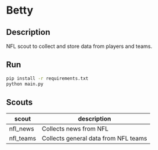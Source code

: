# Betty

## Description
NFL scout to collect and store data from players and teams.


## Run
```bash
pip install -r requirements.txt
python main.py
```

## Scouts
| scout | description |
| --- | --- |
| nfl_news | Collects news from NFL |
| nfl_teams | Collects general data from NFL teams |
